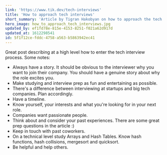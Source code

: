 ```yaml
---
link: 'https://www.tik.dev/tech-interviews'
title: 'How to approach tech interviews'
short_summary: 'Article by Tigran Hakobyan on how to approach the tech interview process.'
hero_image: how_to_approach_tech_interviews.jpg
updated_by: ef1fd78e-815e-4153-8251-f021a62d917d
updated_at: 1612298541
id: 5f1f12ce-fddc-4758-a563-b5863942ec41
---
```

Great post describing at a high level how to enter the tech interview process. Some notes:

- Always have a story. It should be obvious to the interviewer why you want to join their company. You should have a genuine story about why the role excites you.
- Make studying and interview prep as fun and entertaining as possible.
- There's a difference between interviewing at startups and big tech companies. Plan accordingly.
- Have a timeline.
- Know yourself, your interests and what you're looking for in your next role.
- Companies want passionate people.
- Think about and consider your past experiences. There are some great prep questions in the article :)
- Keep in touch with past coworkers.
- On a technical level study Arrays and Hash Tables. Know hash functions, hash collisions, mergesort and quicksort.
- Be helpful and help others.